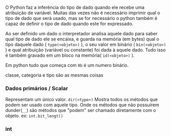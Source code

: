 O Python faz a inferência do tipo de dado quando ele recebe uma atribuição de variável. Muitas das vezes não é necessário imprimir qual o tipo de dado que será usado, mas se for necessário o python também é capaz de definir o tipo de dado quando este for expressado.

Ao ser definido um dado o interpretador analisa aquele dado para saber qual tipo de dado ele se encaixa, e guarda na memória (em bytes) qual o tipo daquele dado ( `type(<objeto>)` ), o seu valor em binário ( `bin(<objeto>)` ) e qual atribuição (variável ou constante) foi dada à aquele dado. Tudo isso é também gravado em um bloco na memória( `id(<objeto>)` ).

Em python tudo que começa com `0b` é um numero binário.

classe, categoria e tipo são as mesmas coisas

### Dados primários / Scalar 
   Representam um único valor.
`dir(<type>)`
	 Mostra todos os métodos que podem ser usado com aquele tipo. Onde os métodos que não possuírem dunder(`__`) são métodos que "podem" ser chamado diretamente com o objeto.
		ex: `int.bit_lengt()` 


### int
